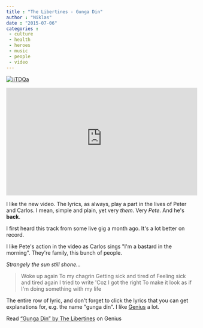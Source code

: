 ```yaml
---
title : "The Libertines - Gunga Din"
author : "Niklas"
date : "2015-07-06"
categories : 
 - culture
 - health
 - heroes
 - music
 - people
 - video
---
```


[![iiTDQa](https://niklasblog.com/wp-content/iiTDQa.jpg)](https://niklasblog.com/wp-content/iiTDQa.jpg)

<iframe width="510" height="287" src="https://www.youtube-nocookie.com/embed/LEf27xuYcw4?rel=0" frameborder="0" allowfullscreen></iframe>

I like the new video. The lyrics, as always, play a part in the lives of Peter and Carlos. I mean, simple and plain, yet very _them_. Very _Pete_. And he's **back**.

I first heard this track from some live gig a month ago. It's a lot better on record.

I like Pete's action in the video as Carlos sings "I'm a bastard in the morning". They're family, this bunch of people.

_Strangely the sun still shone..._

> Woke up again To my chagrin Getting sick and tired of Feeling sick and tired again I tried to write 'Coz I got the right To make it look as if I'm doing something with my life

The entire row of lyric, and don't forget to click the lyrics that you can get explanations for, e.g. the name "gunga din". I like [Genius](http://genius.com) a lot.

Read [“Gunga Din” by The Libertines](http://genius.com/The-libertines-gunga-din-lyrics) on Genius

<script crossorigin="" src="//genius.com/songs/2163091/embed.js"></script>
